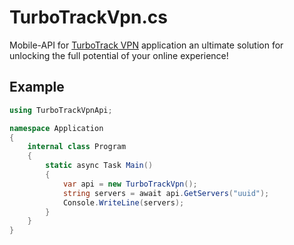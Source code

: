 # TurboTrackVpn.cs
Mobile-API for [TurboTrack VPN](https://play.google.com/store/apps/details?id=com.turbotrackvpn) application an ultimate solution for unlocking the full potential of your online experience!

## Example
```cs
using TurboTrackVpnApi;

namespace Application
{
    internal class Program
    {
        static async Task Main()
        {
            var api = new TurboTrackVpn();
            string servers = await api.GetServers("uuid");
            Console.WriteLine(servers);
        }
    }
}
```

